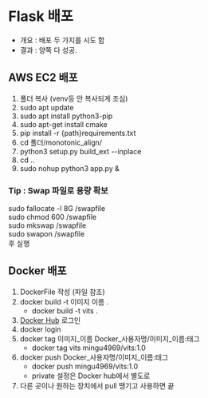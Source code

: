 # Flask 배포

- 개요 : 배포 두 가지를 시도 함
- 결과 : 양쪽 다 성공.

## AWS EC2 배포

1. 폴더 복사 (venv등 안 복사되게 조심)
2. sudo apt update
3. sudo apt install python3-pip
4. sudo apt-get install cmake
5. pip install -r {path}requirements.txt
6. cd 폴더/monotonic_align/
7. python3 setup.py build_ext --inplace
8. cd ..
9. sudo nohup python3 app.py &

### Tip : Swap 파일로 용량 확보

sudo fallocate -l 8G /swapfile  
sudo chmod 600 /swapfile  
sudo mkswap /swapfile  
sudo swapon /swapfile  
후 실행

## Docker 배포

1. DockerFile 작성 (파일 참조)
2. docker build -t 이미지 이름 .
   - docker build -t vits .
3. [Docker Hub](https://hub.docker.com/) 로그인
4. docker login
5. docker tag 이미지_이름 Docker_사용자명/이미지_이름:태그
   - docker tag vits mingu4969/vits:1.0
6. docker push Docker_사용자명/이미지_이름:태그
   - docker push mingu4969/vits:1.0
   - private 설정은 Docker hub에서 별도로
7. 다른 곳이나 원하는 장치에서 pull 땡기고 사용하면 끝
